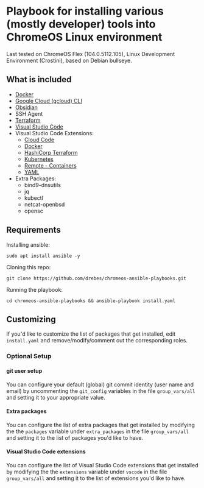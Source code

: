 # Playbook for installing various (mostly developer) tools into ChromeOS Linux environment

Last tested on ChromeOS Flex (104.0.5112.105), Linux Development Environment (Crostini), based on Debian bullseye.

## What is included

* [Docker](https://docs.docker.com/engine/install/debian/)
* [Google Cloud  (gcloud) CLI](https://cloud.google.com/sdk/docs/install#deb)
* [Obsidian](https://flathub.org/apps/details/md.obsidian.Obsidian)
* SSH Agent
* [Terraform](https://www.terraform.io/cli/install/apt)
* [Visual Studio Code](https://code.visualstudio.com/docs/setup/linux)
* Visual Studio Code Extensions:
  - [Cloud Code](https://marketplace.visualstudio.com/items?itemName=GoogleCloudTools.cloudcode)
  - [Docker](https://marketplace.visualstudio.com/items?itemName=ms-azuretools.vscode-docker)
  - [HashiCorp Terraform](https://marketplace.visualstudio.com/items?itemName=HashiCorp.terraform)
  - [Kubernetes](https://marketplace.visualstudio.com/items?itemName=ms-kubernetes-tools.vscode-kubernetes-tools)
  - [Remote - Containers](https://marketplace.visualstudio.com/items?itemName=ms-vscode-remote.remote-containers)
  - [YAML](https://marketplace.visualstudio.com/items?redhat.vscode-yaml)
* Extra Packages:
  - bind9-dnsutils
  - jq
  - kubectl
  - netcat-openbsd
  - opensc

## Requirements

Installing ansible:

```shell
sudo apt install ansible -y
```

Cloning this repo:

```shell
git clone https://github.com/drebes/chromeos-ansible-playbooks.git
```

Running the playbook:

```shell
cd chromeos-ansible-playbooks && ansible-playbook install.yaml
```

## Customizing

If you'd like to customize the list of packages that get installed, edit `install.yaml` and
remove/modify/comment out the corresponding roles.

### Optional Setup

#### git user setup

You can configure your default (global) git commit identity (user name and email) by uncommenting
the `git_config` variables in the file `group_vars/all` and setting it to your appropriate value.

#### Extra packages

You can configure the list of extra packages that get installed by modifying the 
the `packages` variable under `extra_packages` in the file `group_vars/all` and setting it to the list of packages
you'd like to have.

#### Visual Studio Code extensions

You can configure the list of Visual Studio Code extensions that get installed by modifying the 
the `extensions` variable under `vscode` in the file `group_vars/all` and setting it to the list of extensions
you'd like to have.